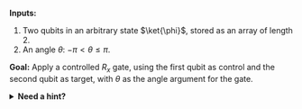 **Inputs:**

1. Two qubits in an arbitrary state $\ket{\phi}$, stored as an array of length 2.
2. An angle $\theta$: $-\pi < \theta \leq \pi$.

**Goal:** Apply a controlled $R_x$ gate, using the first qubit as control and the second qubit as target, with $\theta$ as the angle argument for the gate.

<details>
    <summary><b>Need a hint?</b></summary>
    <p>If you were to apply a regular version of $R_x$ gate, it would take two parameters - angle $\theta$ as the first parameter and the target qubit as the second parameter.</p>
</details>